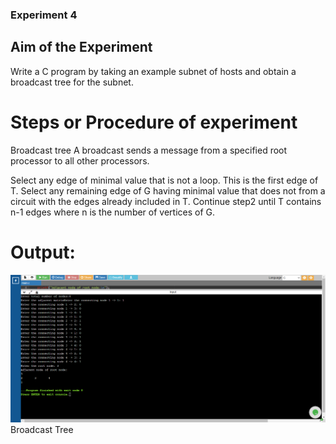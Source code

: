 ### Experiment 4
## Aim of the Experiment
Write a C program by taking an example subnet of hosts and obtain a broadcast tree for the subnet.

# Steps or Procedure of experiment
Broadcast tree A broadcast sends a message from a specified root processor to all other processors.

Select any edge of minimal value that is not a loop. This is the first edge of T. Select any remaining edge of G having minimal value that does not from a circuit with the edges already included in T. Continue step2 until T contains n-1 edges where n is the number of vertices of G.

# Output:
![output](broadcastTree.png)
Broadcast Tree
